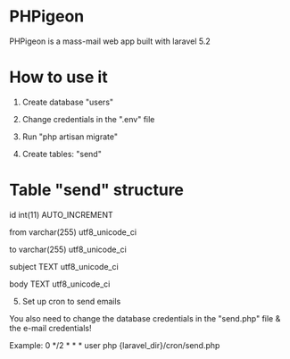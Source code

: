 # PHPigeon

PHPigeon is a mass-mail web app built with laravel 5.2

# How to use it

1) Create database "users"

2) Change credentials in the ".env" file

3) Run "php artisan migrate"

4) Create tables: "send"

# Table "send" structure

id	int(11)	AUTO_INCREMENT

from	varchar(255) utf8_unicode_ci

to	varchar(255) utf8_unicode_ci

subject TEXT utf8_unicode_ci

body TEXT utf8_unicode_ci

5) Set up cron to send emails

You also need to change the database credentials in the "send.php" file & the e-mail credentials!

Example: 0 */2 * * * user php {laravel_dir}/cron/send.php
